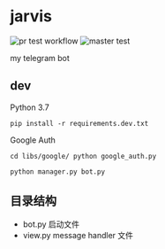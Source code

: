 # jarvis

![pr test workflow](https://github.com/tonghs/jarvis/actions/workflows/pr_test.yml/badge.svg)
![master test](https://github.com/tonghs/jarvis/actions/workflows/push_to_master.yml/badge.svg)


my telegram bot

## dev

Python 3.7


```shell
pip install -r requirements.dev.txt
```

Google Auth
```shell
cd libs/google/ python google_auth.py
```

```shell
python manager.py bot.py
```


## 目录结构

* bot.py  启动文件
* view.py message handler 文件

